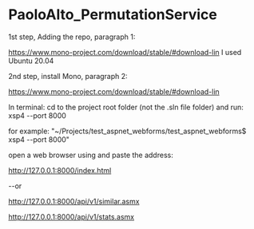 # PaoloAlto_PermutationService

1st step, Adding the repo, paragraph 1:

https://www.mono-project.com/download/stable/#download-lin
I used Ubuntu 20.04

2nd step, install Mono, paragraph 2:

https://www.mono-project.com/download/stable/#download-lin

In terminal: cd to the project root folder (not the .sln file folder) and run:
xsp4 --port 8000

for example: "~/Projects/test_aspnet_webforms/test_aspnet_webforms$ xsp4 --port 8000"



open a web browser using and paste the address: 

http://127.0.0.1:8000/index.html

--or

http://127.0.0.1:8000/api/v1/similar.asmx

http://127.0.0.1:8000/api/v1/stats.asmx
